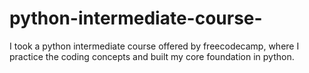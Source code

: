 # python-intermediate-course-
I took a python intermediate course offered by freecodecamp, where I practice the coding concepts and built my core foundation in python.

